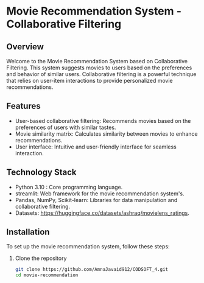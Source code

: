 # Movie Recommendation System - Collaborative Filtering

## Overview
Welcome to the Movie Recommendation System based on Collaborative Filtering. This system suggests movies to users based on the preferences and behavior of similar users. Collaborative filtering is a powerful technique that relies on user-item interactions to provide personalized movie recommendations.

## Features
- User-based collaborative filtering: Recommends movies based on the preferences of users with similar tastes.
- Movie similarity matrix: Calculates similarity between movies to enhance recommendations.
- User interface: Intuitive and user-friendly interface for seamless interaction.

## Technology Stack
- Python 3.10 : Core programming language.
- streamlit: Web framework for the movie recommendation system's.
- Pandas, NumPy, Scikit-learn: Libraries for data manipulation and collaborative filtering.
- Datasets: https://huggingface.co/datasets/ashraq/movielens_ratings. 

## Installation

To set up the movie recommendation system, follow these steps:

1. Clone the repository
   ```sh
   git clone https://github.com/AmnaJavaid912/CODSOFT_4.git
   cd movie-recommendation
